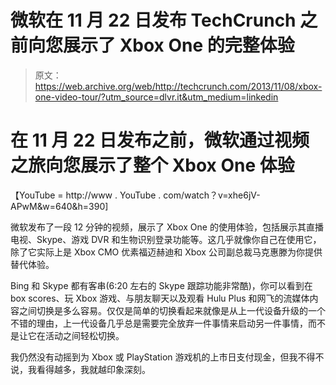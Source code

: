 # 微软在 11 月 22 日发布 TechCrunch 之前向您展示了 Xbox One 的完整体验

> 原文：<https://web.archive.org/web/http://techcrunch.com/2013/11/08/xbox-one-video-tour/?utm_source=dlvr.it&utm_medium=linkedin>

# 在 11 月 22 日发布之前，微软通过视频之旅向您展示了整个 Xbox One 体验

【YouTube = http://www . YouTube . com/watch？v=xhe6jV-APwM&w=640&h=390]

微软发布了一段 12 分钟的视频，展示了 Xbox One 的使用体验，包括展示其直播电视、Skype、游戏 DVR 和生物识别登录功能等。这几乎就像你自己在使用它，除了它实际上是 Xbox CMO 优素福迈赫迪和 Xbox 公司副总裁马克惠滕为你提供替代体验。

Bing 和 Skype 都有客串(6:20 左右的 Skype 跟踪功能非常酷)，你可以看到在 box scores、玩 Xbox 游戏、与朋友聊天以及观看 Hulu Plus 和网飞的流媒体内容之间切换是多么容易。仅仅是简单的切换看起来就像是从上一代设备升级的一个不错的理由，上一代设备几乎总是需要完全放弃一件事情来启动另一件事情，而不是让它在活动之间轻松切换。

我仍然没有动摇到为 Xbox 或 PlayStation 游戏机的上市日支付现金，但我不得不说，我看得越多，我就越印象深刻。